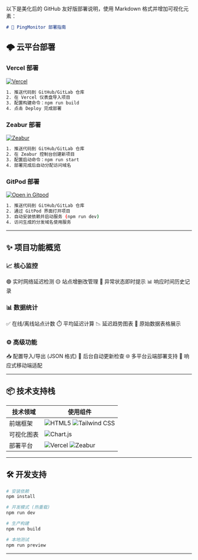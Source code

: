 

以下是美化后的 GitHub 友好版部署说明，使用 Markdown 格式并增加可视化元素：

```markdown
# 🚀 PingMonitor 部署指南
```
## 🌩️ 云平台部署

### Vercel 部署
[![Vercel](https://img.shields.io/badge/Deploy-Vercel-000000?style=for-the-badge&logo=Vercel)](https://vercel.com/new)
```bash
1. 推送代码到 GitHub/GitLab 仓库
2. 在 Vercel 仪表盘导入项目
3. 配置构建命令：npm run build
4. 点击 Deploy 完成部署
```

### Zeabur 部署
[![Zeabur](https://img.shields.io/badge/Deploy-Zeabur-1890FF?style=for-the-badge)](https://zeabur.com)
```bash
1. 推送代码到 GitHub/GitLab 仓库
2. 在 Zeabur 控制台创建新项目
3. 配置启动命令：npm run start
4. 部署完成后自动分配访问域名
```

### GitPod 部署
[![Open in Gitpod](https://gitpod.io/button/open-in-gitpod.svg)](https://gitpod.io/)
```bash
1. 推送代码到 GitHub/GitLab 仓库
2. 通过 GitPod 界面打开项目
3. 自动安装依赖并启动服务 (npm run dev)
4. 访问生成的分发域名使用服务
```

---

## ✨ 项目功能概览

### 📈 核心监控
🟢 实时网络延迟检测
🟡 站点增删改管理
🔴 异常状态即时提示
📊 响应时间历史记录

### 📊 数据统计
✅ 在线/离线站点计数
⏱️ 平均延迟计算
📉 延迟趋势图表
📜 原始数据表格展示

### ⚙️ 高级功能
📥 配置导入/导出 (JSON 格式)
🔄 后台自动更新检查
🌐 多平台云端部署支持
📱 响应式移动端适配

---

## 📦 技术支持栈
| 技术领域        | 使用组件                  |
|----------------|--------------------------|
| 前端框架        | ![HTML5](https://img.shields.io/badge/-HTML5-E34F26?logo=html5&logoColor=white) ![Tailwind CSS](https://img.shields.io/badge/-Tailwind%20CSS-38B2AC?logo=tailwind-css&logoColor=white) |
| 可视化图表      | ![Chart.js](https://img.shields.io/badge/-Chart.js-FF6384?logo=chart.js&logoColor=white) |
| 部署平台        | ![Vercel](https://img.shields.io/badge/Vercel-000000?logo=vercel&logoColor=white) ![Zeabur](https://img.shields.io/badge/Zeabur-1890FF?logo=zeabur&logoColor=white) |

---

## 🛠️ 开发支持
```bash
# 安装依赖
npm install

# 开发模式 (热重载)
npm run dev

# 生产构建
npm run build

# 本地测试
npm run preview
```

---
